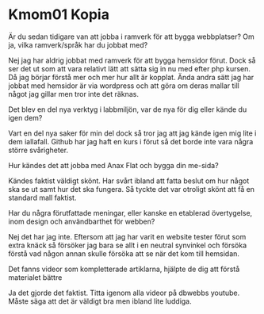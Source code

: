 Kmom01 Kopia
===============================

Är du sedan tidigare van att jobba i ramverk för att bygga webbplatser? Om ja, vilka ramverk/språk har du jobbat med?

Nej jag har aldrig jobbat med ramverk för att bygga hemsidor förut. Dock så ser det ut som att vara relativt lätt att sätta sig in nu med efter php kursen. Då jag börjar förstå mer och mer hur allt är kopplat. Ända andra sätt jag har jobbat med hemsidor är via wordpress och att göra om deras mallar till något jag gillar men tror inte det räknas.

Det blev en del nya verktyg i labbmiljön, var de nya för dig eller kände du igen dem?

Vart en del nya saker för min  del dock så tror jag att jag kände igen mig lite i dem iallafall. Github har jag haft en kurs i förut så det borde inte vara några större svårigheter.

Hur kändes det att jobba med Anax Flat och bygga din me-sida?

Kändes faktist väldigt skönt. Har svårt ibland att fatta beslut om hur något ska se ut samt hur det ska fungera. Så tyckte det var otroligt skönt att få en standard mall faktist.

Har du några förutfattade meningar, eller kanske en etablerad övertygelse, inom design och användbarthet för webben?

Nej det har jag inte. Eftersom att jag har varit en website tester förut som extra knäck så försöker jag bara se allt i en neutral synvinkel och försöka förstå vad någon annan skulle försöka att se när det kom till hemsidan.

Det fanns videor som kompletterade artiklarna, hjälpte de dig att förstå materialet bättre

Ja det gjorde det faktist. Titta igenom alla videor på dbwebbs youtube. Måste säga att det är väldigt bra men ibland lite luddiga.
